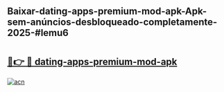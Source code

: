 ## Baixar-dating-apps-premium-mod-apk-Apk-sem-anúncios-desbloqueado-completamente-2025-#lemu6

# <h2><a href="https://ainizakaria.my?title=dating-apps-premium-mod-apk&ref=22M">🔗👉 🔴 dating-apps-premium-mod-apk</a></h2>

[![acn](https://github.com/user-attachments/assets/0f9c940e-d8b0-45ae-aac7-cd30a18b3e1c)](https://ainizakaria.my?title=dating-apps-premium-mod-apk&ref=22M)

